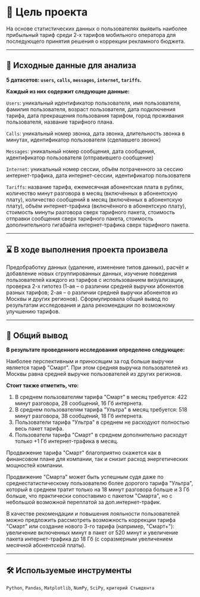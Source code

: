 # 🎯 Цель проекта
На основе статистических данных о пользователях выявить наиболее прибыльный тариф среди 2-х тарифов мобильного оператора для последующего принятия решения о коррекции рекламного бюджета.
<hr>

## 📂 Исходные данные для анализа
**5	датасетов: `users`, `calls`, `messages`, `internet`, `tariffs`.**

**Каждый из них содержит следующие данные:**

`Users`: уникальный идентификатор пользователя, имя пользователя, фамилия пользователя, возраст пользователя, дата подключения тарифа, дата прекращения пользования тарифом, город проживания пользователя, название тарифного плана.

`Calls`: уникальный номер звонка, дата звонка, длительность звонка в минутах, идентификатор пользователя (сделавшего звонок)

`Messages`: уникальный номер сообщения, дата сообщения, идентификатор пользователя (отправившего сообщение)

`Internet`: уникальный номер сессии, объём потраченного за сессию интернет-трафика, дата интернет-сессии, идентификатор пользователя

`Tariffs`: название тарифа, ежемесячная абонентская плата в рублях, количество минут разговора в месяц (включённых в абонентскую плату), количество сообщений в месяц (включённых в абонентскую плату), объём интернет-трафика (включённого в абонентскую плату), стоимость минуты разговора сверх тарифного пакета, стоимость отправки сообщения сверх тарифного пакета, стоимость дополнительного гигабайта интернет-трафика сверх тарифного пакета.
<hr>

## ⌛ В ходе выполнения проекта произвела
Предобработку данных (удаление, изменение типов данных), расчёт и добавление новых сгруппированных данных, изучение поведения пользователей каждого из тарифов с использованием визуализации, проверка 2-х гипотез (1-ая – о различии средней выручки абонентов разных тарифов; 2-ая  – о различии средней выручки абонентов из Москвы и других регионов). Сформулировала общий вывод по результатам исследования и дала рекомендации по возможному улучшению тарифов.
<hr>

## 📃 Общий вывод
**В результате проведенного исследования определено следующее:**

Наиболее перспективным и приносящим за год больше выручки является тариф "Смарт". При этом средняя выручка пользователей из Москвы равна средней выручке пользователей из других регионов.

**Стоит также отметить, что:**

1.	В среднем пользователям тарифа "Смарт" в месяц требуется: 422 минут разговора, 28 сообщений, 16 Гб интернета.
2.	В среднем пользователям тарифа "Ультра" в месяц требуется: 518 минут разговора, 38 сообщений, 18 Гб интернета.
3.	Пользователи тарифа "Ультра" в среднем не расходуют полностью весь пакет тарифа.
4.	Пользователи тарифа "Смарт" в среднем дополнительно расходут только +1 Гб интернет-трафика в месяц.

Продвижение тарифа "Смарт" благоприятно скажется как в финансовом плане для компании, так и снизит расход энергетических мощностей компании.

Продвижение "Смарта" может быть успешным судя даже по среднестатистическому пользователю более дорогого тарифа "Ультра", который в среднем тратит только на 18 минут разговора больше и 3 Гб больше, что практически сопоставимо с пакетом "Смарта", но с небольшой возможной переплатой за доп.интернет-трафик.

В качестве рекомендации и повышения лояльности пользователей можно предложить рассмотреть возможность коррекции тарифа "Смарт" или создание нового 3-го тарифа (например, "Смарт+"): увеличение включенных минут в пакет от 520 минут и увеличение пакета интернет-трафика до 18 Гб (с соразмерным увеличением месячной абонентской платы).
<hr>

## 🛠️ Используемые инструменты
`Python`, `Pandas`, `Matplotlib`, `NumPy`, `SciPy`, `критерий Стьюдента`

